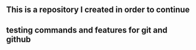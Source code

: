 ## This is a repository I created in order to continue
## testing commands and features for git and github
